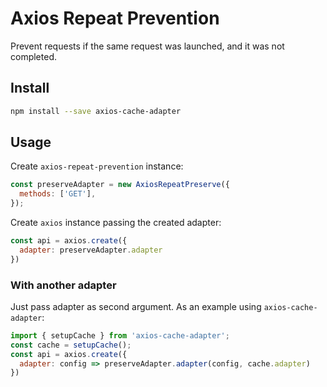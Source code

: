 # Axios Repeat Prevention

Prevent requests if the same request was launched, and it was not completed.

## Install

```sh
npm install --save axios-cache-adapter
```

## Usage

Create `axios-repeat-prevention` instance:

```js
const preserveAdapter = new AxiosRepeatPreserve({
  methods: ['GET'],
});
```

Create `axios` instance passing the created adapter:

```js
const api = axios.create({
  adapter: preserveAdapter.adapter
})
```

### With another adapter

Just pass adapter as second argument. As an example using `axios-cache-adapter`:

```js
import { setupCache } from 'axios-cache-adapter';
const cache = setupCache();
const api = axios.create({
  adapter: config => preserveAdapter.adapter(config, cache.adapter)
})
```
